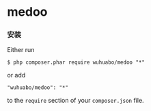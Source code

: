 medoo
===========

### 安装
Either run

```
$ php composer.phar require wuhuabo/medoo "*"
```

or add

```
"wuhuabo/medoo": "*"
```

to the ```require``` section of your `composer.json` file.

